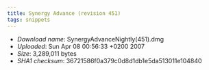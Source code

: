 ```yaml
---
title: Synergy Advance (revision 451)
tags: snippets
---
```


-   _Download name_: SynergyAdvanceNightly(451).dmg
-   _Uploaded_: Sun Apr 08 00:56:33 +0200 2007
-   _Size_: 3,289,011 bytes
-   _SHA1 checksum_: 36721586f0a379c0d8d1db1e5da513011e104840
